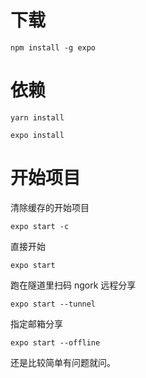 # 下载

`npm install -g expo`

# 依赖

`yarn install`

`expo install`

# 开始项目

清除缓存的开始项目

`expo start -c`

直接开始

`expo start`

跑在隧道里扫码 ngork 远程分享

`expo start --tunnel`

指定邮箱分享

`expo start --offline`

还是比较简单有问题就问。
